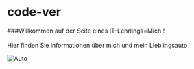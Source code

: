# code-ver

###Willkommen auf der Seite eines IT-Lehrlings=Mich ! </br></br>Hier finden Sie informationen über mich und mein Lieblingsauto </br>

![Auto](https://i.pinimg.com/736x/7e/ab/13/7eab137f43c7514dffc0cec0ffb8b85b.jpg "nissan_skyline")

